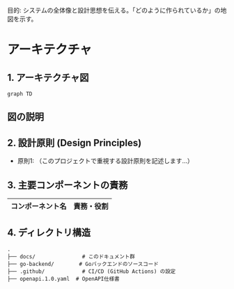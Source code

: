 目的: システムの全体像と設計思想を伝える。「どのように作られているか」の地図を示す。
# アーキテクチャ

## 1. アーキテクチャ図

```mermaid
graph TD
```
図の説明
  - 
## 2. 設計原則 (Design Principles)
  - 原則1: （このプロジェクトで重視する設計原則を記述します...）

## 3. 主要コンポーネントの責務

| コンポーネント名 | 責務・役割 |
| --- | --- |

## 4. ディレクトリ構造
```
.
├── docs/               # このドキュメント群
├── go-backend/        # Goバックエンドのソースコード
├── .github/            # CI/CD (GitHub Actions) の設定
├── openapi.1.0.yaml  # OpenAPI仕様書
```
